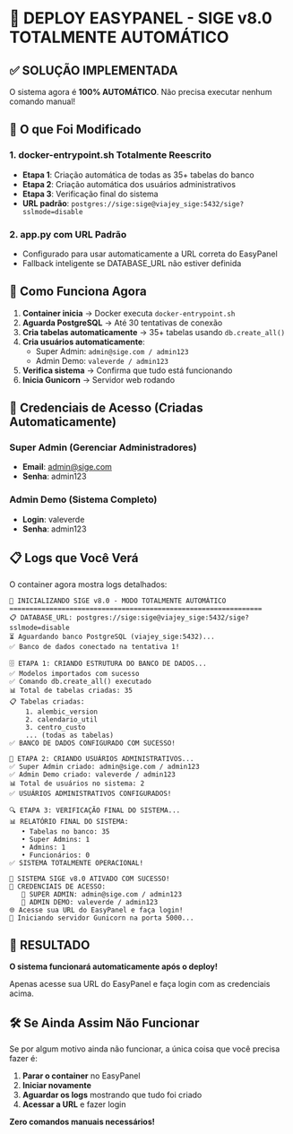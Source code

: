 # 🚀 DEPLOY EASYPANEL - SIGE v8.0 TOTALMENTE AUTOMÁTICO

## ✅ SOLUÇÃO IMPLEMENTADA

O sistema agora é **100% AUTOMÁTICO**. Não precisa executar nenhum comando manual!

## 🔧 O que Foi Modificado

### 1. docker-entrypoint.sh Totalmente Reescrito
- **Etapa 1**: Criação automática de todas as 35+ tabelas do banco
- **Etapa 2**: Criação automática dos usuários administrativos
- **Etapa 3**: Verificação final do sistema
- **URL padrão**: `postgres://sige:sige@viajey_sige:5432/sige?sslmode=disable`

### 2. app.py com URL Padrão
- Configurado para usar automaticamente a URL correta do EasyPanel
- Fallback inteligente se DATABASE_URL não estiver definida

## 🎯 Como Funciona Agora

1. **Container inicia** → Docker executa `docker-entrypoint.sh`
2. **Aguarda PostgreSQL** → Até 30 tentativas de conexão
3. **Cria tabelas automaticamente** → 35+ tabelas usando `db.create_all()`
4. **Cria usuários automaticamente**:
   - Super Admin: `admin@sige.com / admin123`
   - Admin Demo: `valeverde / admin123`
5. **Verifica sistema** → Confirma que tudo está funcionando
6. **Inicia Gunicorn** → Servidor web rodando

## 🔐 Credenciais de Acesso (Criadas Automaticamente)

### Super Admin (Gerenciar Administradores)
- **Email**: admin@sige.com
- **Senha**: admin123

### Admin Demo (Sistema Completo)
- **Login**: valeverde
- **Senha**: admin123

## 📋 Logs que Você Verá

O container agora mostra logs detalhados:

```
🚀 INICIALIZANDO SIGE v8.0 - MODO TOTALMENTE AUTOMÁTICO
===============================================================
📋 DATABASE_URL: postgres://sige:sige@viajey_sige:5432/sige?sslmode=disable
⏳ Aguardando banco PostgreSQL (viajey_sige:5432)...
✅ Banco de dados conectado na tentativa 1!

🗄️ ETAPA 1: CRIANDO ESTRUTURA DO BANCO DE DADOS...
✅ Modelos importados com sucesso
✅ Comando db.create_all() executado
📊 Total de tabelas criadas: 35
📋 Tabelas criadas:
    1. alembic_version
    2. calendario_util
    3. centro_custo
    ... (todas as tabelas)
✅ BANCO DE DADOS CONFIGURADO COM SUCESSO!

👤 ETAPA 2: CRIANDO USUÁRIOS ADMINISTRATIVOS...
✅ Super Admin criado: admin@sige.com / admin123
✅ Admin Demo criado: valeverde / admin123
📊 Total de usuários no sistema: 2
✅ USUÁRIOS ADMINISTRATIVOS CONFIGURADOS!

🔍 ETAPA 3: VERIFICAÇÃO FINAL DO SISTEMA...
📊 RELATÓRIO FINAL DO SISTEMA:
   • Tabelas no banco: 35
   • Super Admins: 1
   • Admins: 1
   • Funcionários: 0
✅ SISTEMA TOTALMENTE OPERACIONAL!

🎯 SISTEMA SIGE v8.0 ATIVADO COM SUCESSO!
🔐 CREDENCIAIS DE ACESSO:
   🔹 SUPER ADMIN: admin@sige.com / admin123
   🔹 ADMIN DEMO: valeverde / admin123
🌐 Acesse sua URL do EasyPanel e faça login!
🚀 Iniciando servidor Gunicorn na porta 5000...
```

## 🎉 RESULTADO

**O sistema funcionará automaticamente após o deploy!**

Apenas acesse sua URL do EasyPanel e faça login com as credenciais acima.

## 🛠️ Se Ainda Assim Não Funcionar

Se por algum motivo ainda não funcionar, a única coisa que você precisa fazer é:

1. **Parar o container** no EasyPanel
2. **Iniciar novamente** 
3. **Aguardar os logs** mostrando que tudo foi criado
4. **Acessar a URL** e fazer login

**Zero comandos manuais necessários!**